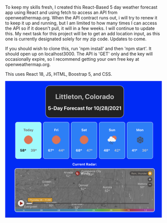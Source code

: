 To keep my skills fresh, I created this React-Based 5 day weather forecast app using React and using fetch to access an API from openweathermap.org. When the API contract runs out, i will try to renew it to keep it up and running, but I am limited to how many times I can access the API so if it doesn't pull, it will in a few weeks. I will continue to update this. My next task for this project will be to get an add location input, as this one is currently designated solely for my zip code. Updates to come.

If you should wish to clone this, run 'npm install' and then 'npm start'. It should open up on localhost3000. The API is 'GET' only and the key will occasionally expire, so I recommend getting your own free key at openweathermap.org.

This uses React 18, JS, HTML, Boostrap 5, and CSS.

<img src="https://github.com/Jazzyspoon/React-Weatherpage/blob/master/src/components/images/updated%20look.png"></img>
